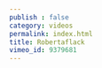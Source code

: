 ```yaml
---
publish : false
category: videos
permalink: index.html
title: Robertaflack
vimeo_id: 9379681
---
```

